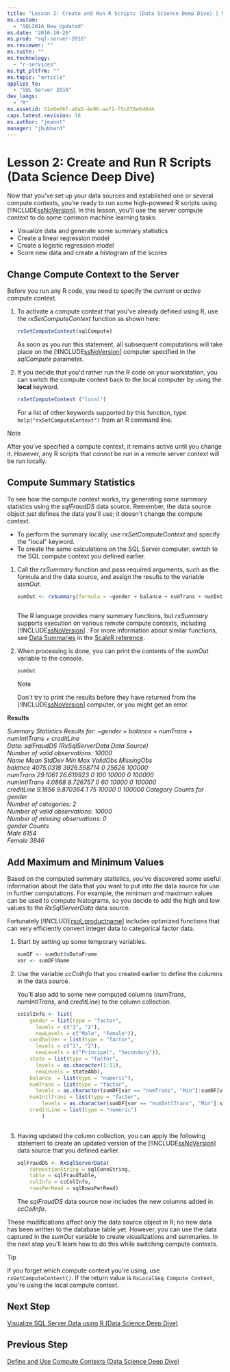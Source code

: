 ```yaml
---
title: "Lesson 2: Create and Run R Scripts (Data Science Deep Dive) | Microsoft Docs"
ms.custom: 
  - "SQL2016_New_Updated"
ms.date: "2016-10-26"
ms.prod: "sql-server-2016"
ms.reviewer: ""
ms.suite: ""
ms.technology: 
  - "r-services"
ms.tgt_pltfrm: ""
ms.topic: "article"
applies_to: 
  - "SQL Server 2016"
dev_langs: 
  - "R"
ms.assetid: 51e8e66f-a0a5-4e96-aa71-f5c870e6d0d4
caps.latest.revision: 18
ms.author: "jeannt"
manager: "jhubbard"
---
```

# Lesson 2: Create and Run R Scripts (Data Science Deep Dive)
Now that you’ve set up your data sources and established one or several compute contexts, you’re ready to run some high-powered R scripts using [!INCLUDE[ssNoVersion](../../../a9notintoc/includes/ssnoversion-md.md)].  In this lesson, you'll use the server compute context to do some common machine learning tasks:  
  
-   Visualize data and generate some summary statistics    
-   Create a linear regression model    
-   Create a logistic regression model    
-   Score new data and create a histogram of the scores  
  
## Change Compute Context to the Server  
Before you run any R code, you need to specify the *current* or *active* compute context.  
  
1.  To activate a compute context that you've already defined using R, use the *rxSetComputeContext* function as shown here:  
  
    ```R  
    rxSetComputeContext(sqlCompute)   
    ```  
  
    As soon as you run this statement, all subsequent computations will take place on the [!INCLUDE[ssNoVersion](../../../a9notintoc/includes/ssnoversion-md.md)] computer specified in the *sqlCompute* parameter.  
  
  
2.  If you decide that you'd rather run the R code on your workstation, you can switch the compute context back to the local computer by using the  **local** keyword.  
  
    ```R  
    rxSetComputeContext ("local")    
    ```  
  
    For a list of other keywords supported by this function, type `help("rxSetComputeContext")` from an R command line.  
  
> [!NOTE]  
> After you've specified a compute context, it remains active until you change it. However, any R scripts that *cannot* be run in a remote server context will be run locally.  
  
## Compute Summary Statistics  
To see how the compute context works, try generating some summary statistics using the *sqlFraudDS* data source.  Remember, the data source object just defines the data you'll use; it doesn't change the compute context.

+ To perform the summary locally, use *rxSetComputeContext* and specify the "local" keyword.
+ To create the same calculations on the SQL Server computer, switch to the SQL compute context you defined earlier.  

  
1.  Call the *rxSummary* function and pass required arguments, such as the formula and the data source, and assign the results to the variable *sumOut*.  
  
    ```R  
    sumOut <- rxSummary(formula = ~gender + balance + numTrans + numIntlTrans + creditLine, data = sqlFraudDS)  
  
    ```  
  
    The R language provides many summary functions, but *rxSummary* supports execution on various remote compute contexts, including  [!INCLUDE[ssNoVersion](../../../a9notintoc/includes/ssnoversion-md.md)] .  For more information about similar functions, see [Data Summaries](https://msdn.microsoft.com/microsoft-r/scaler-user-guide-data-summaries) in the [ScaleR reference](https://msdn.microsoft.com/microsoft-r/scaler/scaler).
  
2.  When processing is done, you can print the contents of the *sumOut* variable to the console.  
  
    ```R  
    sumOut  
    ```  
  
    > [!NOTE]  
    > Don't try to print the results before they have returned from the [!INCLUDE[ssNoVersion](../../../a9notintoc/includes/ssnoversion-md.md)] computer, or you might get an error.  
  
  
**Results**  
  
*Summary Statistics Results for: ~gender + balance + numTrans +*   
 *numIntlTrans + creditLine*    
 *Data: sqlFraudDS (RxSqlServerData Data Source)*    
 *Number of valid observations: 10000*    
 *Name  Mean    StdDev  Min Max ValidObs    MissingObs*    
 *balance       4075.0318 3926.558714            0   25626 100000*    
 *numTrans        29.1061   26.619923 0     100 10000    0           100000*    
 *numIntlTrans     4.0868    8.726757 0      60 10000    0           100000*    
 *creditLine       9.1856    9.870364 1      75 10000    0          100000 Category Counts for gender*    
 *Number of categories: 2*    
 *Number of valid observations: 10000*   
 *Number of missing observations: 0*    
 *gender Counts*    
 *Male   6154*    
  *Female 3846*  
  
## Add Maximum and Minimum Values  
Based on the computed summary statistics, you've discovered some useful information about the data that you want to put into the data source for use in further computations. For example, the minimum and maximum values can be used to compute histograms, so you decide to add the high and low values to the *RxSqlServerData* data source.  
  
Fortunately [!INCLUDE[rsql_productname](../../../a9notintoc/includes/rsql-productname-md.md)] includes optimized functions that can very efficiently convert integer data to categorical factor data.  
  
1.  Start by setting up some temporary variables.  
  
    ```R  
    sumDF <- sumOut$sDataFrame   
    var <- sumDF$Name    
    ```  
  
2.  Use the variable *ccColInfo* that you created earlier to define the columns in the data source.  
  
    You'll also add to some new computed columns (*numTrans*, *numIntlTrans*, and *creditLine*) to the column collection.  
  
    ```R 
    ccColInfo <- list(
        gender = list(type = "factor",  
          levels = c("1", "2"), 
          newLevels = c("Male", "Female")), 
        cardholder = list(type = "factor",  
          levels = c("1", "2"), 
          newLevels = c("Principal", "Secondary")), 
        state = list(type = "factor", 
          levels = as.character(1:51), 
          newLevels = stateAbb), 
        balance  = list(type = "numeric"),
        numTrans = list(type = "factor", 
          levels = as.character(sumDF[var == "numTrans", "Min"]:sumDF[var == "numTrans", "Max"])),
        numIntlTrans = list(type = "factor",  
            levels = as.character(sumDF[var == "numIntlTrans", "Min"]:sumDF[var =="numIntlTrans", "Max"])),
        creditLine = list(type = "numeric")
            )
  
    ```  
  
3.  Having updated the column collection, you can apply the following statement to create an updated version of the [!INCLUDE[ssNoVersion](../../../a9notintoc/includes/ssnoversion-md.md)] data source that you defined earlier.  
  
    ```R  
    sqlFraudDS <- RxSqlServerData(  
        connectionString = sqlConnString,   
        table = sqlFraudTable,   
        colInfo = ccColInfo,        
        rowsPerRead = sqlRowsPerRead)   
    ```  
  
    The *sqlFraudDS* data source now includes the new columns added in *ccColInfo*.  
  
These modifications affect only the data source object in R; no new data has been  written to the database table yet. However, you can use the data captured in the *sumOut* variable to create visualizations and summaries. In the next step you'll learn how to do this while switching compute contexts. 

> [!TIP]
> If you forget which compute context you're using, use `rxGetComputeContext()`.  If the return value is `RxLocalSeq Compute Context`, you're using the local compute context.
  
## Next Step  
[Visualize SQL Server Data using R &#40;Data Science Deep Dive&#41;](../../../advanced-analytics/r-services/tutorials/lesson-2-1-visualize-sql-server-data-using-r.md)  
  
## Previous Step  
[Define and Use Compute Contexts &#40;Data Science Deep Dive&#41;](../../../advanced-analytics/r-services/tutorials/lesson-1-3-define-and-use-compute-contexts.md)  
  
  
  
